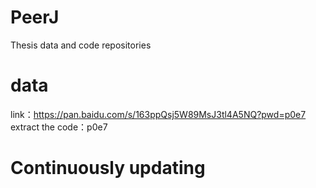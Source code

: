 # PeerJ
Thesis data and code repositories

# data
link：https://pan.baidu.com/s/163ppQsj5W89MsJ3tl4A5NQ?pwd=p0e7 
extract the code：p0e7

# Continuously updating
